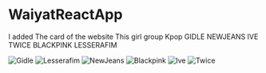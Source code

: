 # WaiyatReactApp

I added The card of the website 
This girl group Kpop
GIDLE
NEWJEANS
IVE
TWICE
BLACKPINK
LESSERAFIM

![Gidle](https://github.com/user-attachments/assets/4bacc8c1-2ca2-43a5-95eb-56e059f1a954)
![Lesserafim](https://github.com/user-attachments/assets/32445659-db6d-461c-a618-fa714c75198d)
![NewJeans](https://github.com/user-attachments/assets/0d2d0e49-2fa3-4391-9398-13d21ac74649)
![Blackpink](https://github.com/user-attachments/assets/7addd7ae-28d4-4d57-95f0-7f7171d3eca8)
![Ive](https://github.com/user-attachments/assets/f915b9c8-d768-4ea1-a8b3-2b972d9e2837)
![Twice](https://github.com/user-attachments/assets/eacb0d07-1e13-451d-8f24-ac665773cb22)
